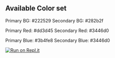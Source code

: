 ## Available Color set
Primary BG: #222529
Secondary BG: #282b2f

Primary Red: #dd3d45
Secondary Red: #3446d0

Primary Blue: #3b4fe8
Secondary Blue: #3446d0

[![Run on Repl.it](https://repl.it/badge/github/biwswalker/ludens)](https://repl.it/github/biwswalker/ludens)